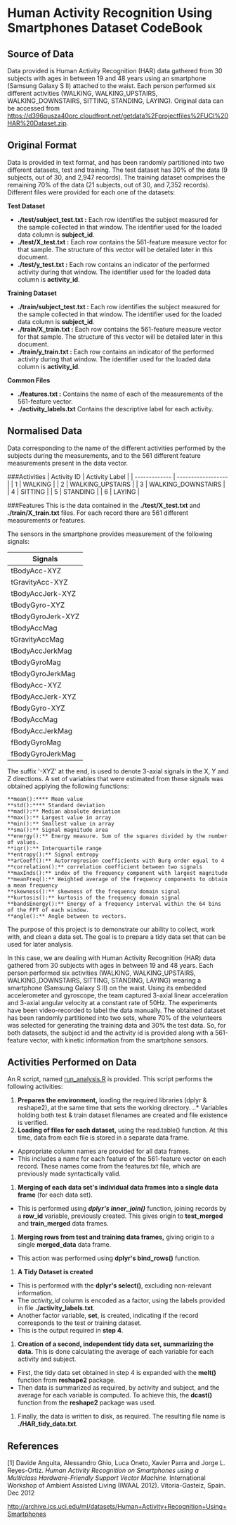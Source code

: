 # Human Activity Recognition Using Smartphones Dataset CodeBook

## Source of Data
Data provided is Human Activity Recognition (HAR) data gathered from 30 subjects with ages in between 19 and 48 years using an smartphone (Samsung Galaxy S II) attached to the waist. Each person performed six different activities (WALKING, WALKING_UPSTAIRS, WALKING_DOWNSTAIRS, SITTING, STANDING, LAYING).
Original data can be accessed from https://d396qusza40orc.cloudfront.net/getdata%2Fprojectfiles%2FUCI%20HAR%20Dataset.zip.

## Original Format
Data is provided in text format, and has been randomly partitioned into two different datasets, test and training. The test dataset has 30% of the data (9 subjects, out of 30, and 2,947 records). The training dataset comprises the remaining 70% of the data (21 subjects, out of 30, and 7,352 records). Different files were provided for each one of the datasets:

**Test Dataset**
* **./test/subject_test.txt :** Each row identifies the subject measured for the sample collected in that window. The identifier used for the loaded data column is **subject_id**.
* **./test/X_test.txt :** Each row contains the 561-feature measure vector for that sample. The structure of this vector will be detailed later in this document.
* **./test/y_test.txt :** Each row contains an indicator of the performed activity during that window. The identifier used for the loaded data column is **activity_id**.

**Training Dataset**
* **./train/subject_test.txt :** Each row identifies the subject measured for the sample collected in that window. The identifier used for the loaded data column is **subject_id**.
* **./train/X_train.txt :** Each row contains the 561-feature measure vector for that sample. The structure of this vector will be detailed later in this document.
* **./train/y_train.txt :** Each row contains an indicator of the performed activity during that window. The identifier used for the loaded data column is **activity_id**.

**Common Files**
* **./features.txt :** Contains the name of each of the measurements of the 561-feature vector.
* **./activity_labels.txt** Contains the descriptive label for each activity.

## Normalised Data
Data corresponding to the name of the different activities performed by the subjects during the measurements, and to the 561 different feature measurements present in the data vector.

###Activities
| Activity ID   | Activity Label     |
| ------------- | ------------------ |
| 1             | WALKING            |
| 2             | WALKING_UPSTAIRS   |
| 3             | WALKING_DOWNSTAIRS |
| 4             | SITTING            |
| 5             | STANDING           |
| 6             | LAYING             |

###Features
This is the data contained in the **./test/X_test.txt** and **./train/X_train.txt** files. For each record there are 561 different measurements or features.

The sensors in the smartphone provides measurement of the following signals:

| Signals            |
| ------------------ |
| tBodyAcc-XYZ       |
| tGravityAcc-XYZ    |
| tBodyAccJerk-XYZ   |
| tBodyGyro-XYZ      |
| tBodyGyroJerk-XYZ  |
| tBodyAccMag        |
| tGravityAccMag     |
| tBodyAccJerkMag    |
| tBodyGyroMag       |
| tBodyGyroJerkMag   |
| fBodyAcc-XYZ       |
| fBodyAccJerk-XYZ   |
| fBodyGyro-XYZ      |
| fBodyAccMag        |
| fBodyAccJerkMag    |
| fBodyGyroMag       |
| fBodyGyroJerkMag   |

The suffix '-XYZ' at the end, is used to denote 3-axial signals in the X, Y and Z directions. A set of variables that were estimated from these signals was obtained applying the following functions:

```
**mean():**** Mean value
**std():**** Standard deviation
**mad():** Median absolute deviation 
**max():** Largest value in array
**min():** Smallest value in array
**sma():** Signal magnitude area
**energy():** Energy measure. Sum of the squares divided by the number of values. 
**iqr():** Interquartile range 
**entropy():** Signal entropy
**arCoeff():** Autorregresion coefficients with Burg order equal to 4
**correlation():** correlation coefficient between two signals
**maxInds():** index of the frequency component with largest magnitude
**meanFreq():** Weighted average of the frequency components to obtain a mean frequency
**skewness():** skewness of the frequency domain signal 
**kurtosis():** kurtosis of the frequency domain signal 
**bandsEnergy():** Energy of a frequency interval within the 64 bins of the FFT of each window.
**angle():** Angle between to vectors.
```


The purpose of this project is to demonstrate our ability to collect, work with, and clean a data set. The goal is to prepare a tidy data set that can be used for later analysis.

In this case, we are dealing with Human Activity Recognition (HAR) data gathered from 30 subjects with ages in between 19 and 48 years. Each person performed six activities (WALKING, WALKING_UPSTAIRS, WALKING_DOWNSTAIRS, SITTING, STANDING, LAYING) wearing a smartphone (Samsung Galaxy S II) on the waist. Using its embedded accelerometer and gyroscope, the team captured 3-axial linear acceleration and 3-axial angular velocity at a constant rate of 50Hz. The experiments have been video-recorded to label the data manually. The obtained dataset has been randomly partitioned into two sets, where 70% of the volunteers was selected for generating the training data and 30% the test data.  So, for both datasets, the subject id and the activity id is provided along with a 561-feature vector, with kinetic information from the smartphone sensors.





## Activities Performed on Data
An R script, named [run_analysis.R](https://github.com/FelixDavidMejia/HAR_data_cleaning/blob/master/run_analysis.R) is provided. This script performs the following activities:

1. **Prepares the environment,** loading the required libraries (dplyr & reshape2), at the same time that sets the working directory.
..* Variables holding both test & train dataset filenames are created and file existence is verified.
1. **Loading of files for each dataset,** using the read.table() function. At this time, data from each file is stored in a separate data frame.
  * Appropriate column names are provided for all data frames.
  * This includes a name for each feature of the 561-feature vector on each record. These names come from the features.txt file, which are previously made syntactically valid.
1. **Merging of each data set's individual data frames into a single data frame** (for each data set).
  * This is performed using **_dplyr's inner_join()_** function, joining records by a **row_id** variable, previously created. This gives origin to **test_merged** and **train_merged** data frames.
1. **Merging rows from test and training data frames,** giving origin to a single **merged_data** data frame.
  * This action was performed using **dplyr's bind_rows()** function.
1. **A Tidy Dataset is created**
  * This is performed with the **dplyr's select()**, excluding non-relevant information.
  * The *activity_id* column is encoded as a factor, using the labels provided in file **./activity_labels.txt**.
  * Another factor variable, **set**, is created, indicating if the record corresponds to the test or training dataset.
  * This is the output required in **step 4**.
1. **Creation of a second, independent tidy data set, summarizing the data.** This is done calculating the average of each variable for each activity and subject.
  * First, the tidy data set obtained in step 4 is expanded with the **melt()** function from **reshape2** package.
  * Then data is summarized as required, by activity and subject, and the average for each variable is computed. To achieve this, the **dcast()** function from the **reshape2** package was used.
1. Finally, the data is written to disk, as required. The resulting file name is **./HAR_tidy_data.txt**.

## References
[1] Davide Anguita, Alessandro Ghio, Luca Oneto, Xavier Parra and Jorge L. Reyes-Ortiz.
*Human Activity Recognition on Smartphones using a Multiclass Hardware-Friendly Support Vector Machine.*
International Workshop of Ambient Assisted Living (IWAAL 2012). Vitoria-Gasteiz, Spain. Dec 2012

http://archive.ics.uci.edu/ml/datasets/Human+Activity+Recognition+Using+Smartphones
